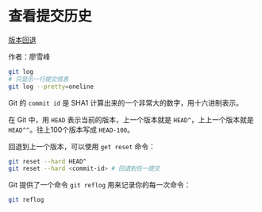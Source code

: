 # 查看提交历史

[版本回退](http://www.liaoxuefeng.com/wiki/0013739516305929606dd18361248578c67b8067c8c017b000/0013744142037508cf42e51debf49668810645e02887691000)

作者：廖雪峰

```sh
git log
# 只显示一行提交信息
git log --pretty=oneline
```

Git 的 `commit id` 是 SHA1 计算出来的一个非常大的数字，用十六进制表示。

在 Git 中，用 `HEAD` 表示当前的版本，上一个版本就是 `HEAD^`，上上一个版本就是 `HEAD^^`。往上100个版本写成 `HEAD-100`。

回退到上一个版本，可以使用 `get reset` 命令：

```sh
git reset --hard HEAD^
git reset --hard <commit-id> # 回退到任一提交
```

Git 提供了一个命令 `git reflog` 用来记录你的每一次命令：

```sh
git reflog
```